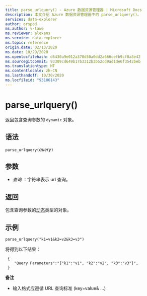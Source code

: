 ```yaml
---
title: parse_urlquery() - Azure 数据资源管理器 | Microsoft Docs
description: 本文介绍 Azure 数据资源管理器中的 parse_urlquery()。
services: data-explorer
author: orspod
ms.author: v-tawe
ms.reviewer: alexans
ms.service: data-explorer
ms.topic: reference
origin.date: 02/13/2020
ms.date: 10/29/2020
ms.openlocfilehash: d6430a9e012a378d50a0dd2a666cefb9cf0a3e42
ms.sourcegitcommit: 93309cd649b17b3312b3b52cd9ad1de6f3542beb
ms.translationtype: HT
ms.contentlocale: zh-CN
ms.lasthandoff: 10/30/2020
ms.locfileid: "93106143"
---
```

# <a name="parse_urlquery"></a>parse_urlquery()

返回包含查询参数的 `dynamic` 对象。

## <a name="syntax"></a>语法

`parse_urlquery(`*query*`)`

## <a name="arguments"></a>参数

* *查询* ：字符串表示 url 查询。

## <a name="returns"></a>返回

包含查询参数的[动态](./scalar-data-types/dynamic.md)类型的对象。

## <a name="example"></a>示例

```kusto
parse_urlquery("k1=v1&k2=v2&k3=v3")
```

将得到以下结果：

```kusto
 {
    "Query Parameters":"{"k1":"v1", "k2":"v2", "k3":"v3"}",
 }
```

**备注**

* 输入格式应遵循 URL 查询标准 (key=value& ...)
 